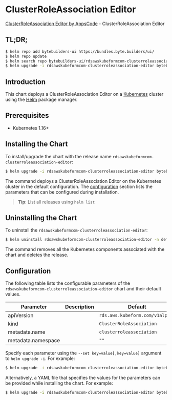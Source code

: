 # ClusterRoleAssociation Editor

[ClusterRoleAssociation Editor by AppsCode](https://byte.builders) - ClusterRoleAssociation Editor

## TL;DR;

```bash
$ helm repo add bytebuilders-ui https://bundles.byte.builders/ui/
$ helm repo update
$ helm search repo bytebuilders-ui/rdsawskubeformcom-clusterroleassociation-editor --version=v0.4.17
$ helm upgrade -i rdsawskubeformcom-clusterroleassociation-editor bytebuilders-ui/rdsawskubeformcom-clusterroleassociation-editor -n default --create-namespace --version=v0.4.17
```

## Introduction

This chart deploys a ClusterRoleAssociation Editor on a [Kubernetes](http://kubernetes.io) cluster using the [Helm](https://helm.sh) package manager.

## Prerequisites

- Kubernetes 1.16+

## Installing the Chart

To install/upgrade the chart with the release name `rdsawskubeformcom-clusterroleassociation-editor`:

```bash
$ helm upgrade -i rdsawskubeformcom-clusterroleassociation-editor bytebuilders-ui/rdsawskubeformcom-clusterroleassociation-editor -n default --create-namespace --version=v0.4.17
```

The command deploys a ClusterRoleAssociation Editor on the Kubernetes cluster in the default configuration. The [configuration](#configuration) section lists the parameters that can be configured during installation.

> **Tip**: List all releases using `helm list`

## Uninstalling the Chart

To uninstall the `rdsawskubeformcom-clusterroleassociation-editor`:

```bash
$ helm uninstall rdsawskubeformcom-clusterroleassociation-editor -n default
```

The command removes all the Kubernetes components associated with the chart and deletes the release.

## Configuration

The following table lists the configurable parameters of the `rdsawskubeformcom-clusterroleassociation-editor` chart and their default values.

|     Parameter      | Description |                  Default                   |
|--------------------|-------------|--------------------------------------------|
| apiVersion         |             | <code>rds.aws.kubeform.com/v1alpha1</code> |
| kind               |             | <code>ClusterRoleAssociation</code>        |
| metadata.name      |             | <code>clusterroleassociation</code>        |
| metadata.namespace |             | <code>""</code>                            |


Specify each parameter using the `--set key=value[,key=value]` argument to `helm upgrade -i`. For example:

```bash
$ helm upgrade -i rdsawskubeformcom-clusterroleassociation-editor bytebuilders-ui/rdsawskubeformcom-clusterroleassociation-editor -n default --create-namespace --version=v0.4.17 --set apiVersion=rds.aws.kubeform.com/v1alpha1
```

Alternatively, a YAML file that specifies the values for the parameters can be provided while
installing the chart. For example:

```bash
$ helm upgrade -i rdsawskubeformcom-clusterroleassociation-editor bytebuilders-ui/rdsawskubeformcom-clusterroleassociation-editor -n default --create-namespace --version=v0.4.17 --values values.yaml
```

